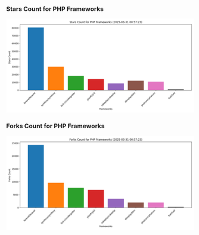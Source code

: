 ### Stars Count for PHP Frameworks

![Stars Chart](./archive/charts/20250331005723_stars_count.png)

### Forks Count for PHP Frameworks

![Forks Chart](./archive/charts/20250331005723_forks_count.png)

